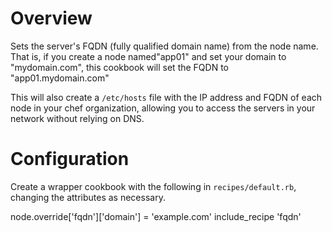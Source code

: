 # Overview

Sets the server's FQDN (fully qualified domain name) from the node name. That is, if you create a node named"app01" and set your domain to "mydomain.com", this cookbook will set the FQDN to "app01.mydomain.com"

This will also create a `/etc/hosts` file with the IP address and FQDN of each node in your chef organization, allowing you to access the servers in your network without relying on DNS.

# Configuration

Create a wrapper cookbook with the following in `recipes/default.rb`, changing the attributes as necessary.

  node.override['fqdn']['domain'] = 'example.com'
  include_recipe 'fqdn'
